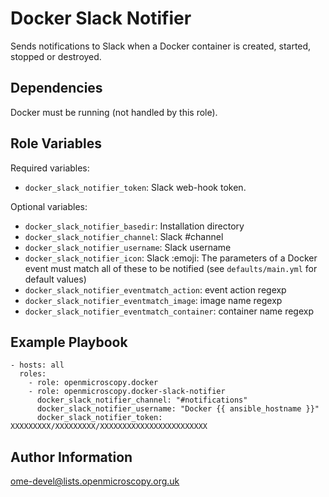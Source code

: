 Docker Slack Notifier
=====================

Sends notifications to Slack when a Docker container is created, started, stopped or destroyed.


Dependencies
------------

Docker must be running (not handled by this role).


Role Variables
--------------

Required variables:
- `docker_slack_notifier_token`: Slack web-hook token.

Optional variables:
- `docker_slack_notifier_basedir`: Installation directory
- `docker_slack_notifier_channel`: Slack #channel
- `docker_slack_notifier_username`: Slack username
- `docker_slack_notifier_icon`: Slack :emoji:
The parameters of a Docker event must match all of these to be notified (see `defaults/main.yml` for default values)
- `docker_slack_notifier_eventmatch_action`: event action regexp
- `docker_slack_notifier_eventmatch_image`: image name regexp
- `docker_slack_notifier_eventmatch_container`: container name regexp


Example Playbook
----------------

    - hosts: all
      roles:
        - role: openmicroscopy.docker
        - role: openmicroscopy.docker-slack-notifier
          docker_slack_notifier_channel: "#notifications"
          docker_slack_notifier_username: "Docker {{ ansible_hostname }}"
          docker_slack_notifier_token: XXXXXXXXX/XXXXXXXXX/XXXXXXXXXXXXXXXXXXXXXXXX          


Author Information
------------------

ome-devel@lists.openmicroscopy.org.uk
